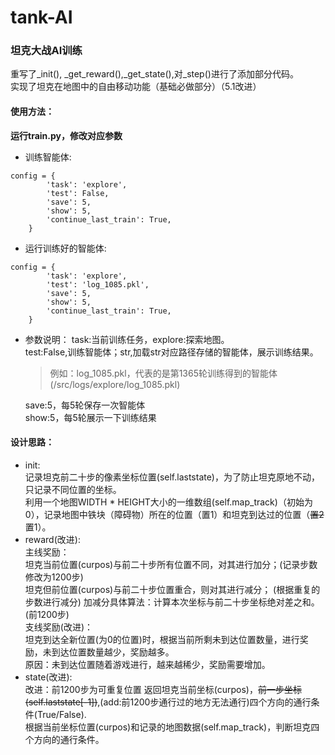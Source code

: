 # tank-AI
### 坦克大战AI训练  
重写了_init(), _get_reward(),_get_state(),对_step()进行了添加部分代码。  
实现了坦克在地图中的自由移动功能（基础必做部分）（5.1改进） 
#### 使用方法：  
**运行train.py，修改对应参数**
* 训练智能体:
```
config = {
        'task': 'explore',
        'test': False,
        'save': 5,
        'show': 5,
        'continue_last_train': True,
    }
```
* 运行训练好的智能体:
```
config = {
        'task': 'explore',
        'test': 'log_1085.pkl',
        'save': 5,
        'show': 5,
        'continue_last_train': True,
    }
```
* 参数说明：
    task:当前训练任务，explore:探索地图。  
    test:False,训练智能体；str,加载str对应路径存储的智能体，展示训练结果。  
    >例如：log_1085.pkl，代表的是第1365轮训练得到的智能体(/src/logs/explore/log_1085.pkl)  
     
    save:5，每5轮保存一次智能体  
    show:5，每5轮展示一下训练结果
#### 设计思路： 
* init:  
记录坦克前二十步的像素坐标位置(self.laststate)，为了防止坦克原地不动，只记录不同位置的坐标。  
利用一个地图WIDTH * HEIGHT大小的一维数组(self.map_track)（初始为0），记录地图中铁块（障碍物）所在的位置（置1）和坦克到达过的位置（~~置2~~置1）。
* reward(改进):    
主线奖励：  
坦克当前位置(curpos)与前二十步所有位置不同，对其进行加分；(记录步数修改为1200步)  
坦克但前位置(curpos)与前二十步位置重合，则对其进行减分；  (根据重复的步数进行减分)
加减分具体算法：计算本次坐标与前二十步坐标绝对差之和。(前1200步)  
支线奖励(改进)：  
坦克到达全新位置(为0的位置)时，根据当前所剩未到达位置数量，进行奖励，未到达位置数量越少，奖励越多。  
原因：未到达位置随着游戏进行，越来越稀少，奖励需要增加。
* state(改进):  
改进：前1200步为可重复位置
返回坦克当前坐标(curpos)，~~前一步坐标(self.laststate[-1])~~,(add:前1200步通行过的地方无法通行)四个方向的通行条件(True/False).  
根据当前坐标位置(curpos)和记录的地图数据(self.map_track)，判断坦克四个方向的通行条件。